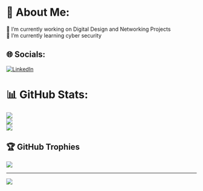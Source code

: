 # 💫 About Me:
🔭 I’m currently working on Digital Design and Networking Projects<br>🌱 I’m currently learning cyber security


## 🌐 Socials:
[![LinkedIn](https://img.shields.io/badge/LinkedIn-%230077B5.svg?logo=linkedin&logoColor=white)](https://www.linkedin.com/in/mohamed-atef-a06675278) 
# 📊 GitHub Stats:
![](https://github-readme-stats.vercel.app/api?username=mohamedatef2001&theme=dark&hide_border=true&include_all_commits=false&count_private=false)<br/>
![](https://github-readme-streak-stats.herokuapp.com/?user=mohamedatef2001&theme=dark&hide_border=true)<br/>
![](https://github-readme-stats.vercel.app/api/top-langs/?username=mohamedatef2001&theme=dark&hide_border=true&include_all_commits=false&count_private=false&layout=compact)

## 🏆 GitHub Trophies
![](https://github-profile-trophy.vercel.app/?username=mohamedatef2001&theme=radical&no-frame=true&no-bg=true&margin-w=4)

---
[![](https://visitcount.itsvg.in/api?id=mohamedatef2001&icon=0&color=0)](https://visitcount.itsvg.in)

<!-- Proudly created with GPRM ( https://gprm.itsvg.in ) -->
